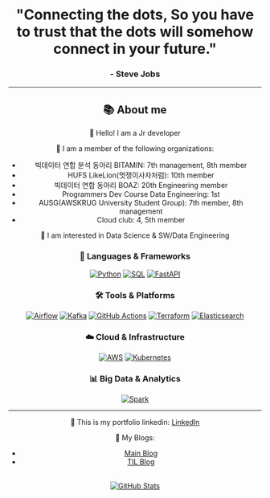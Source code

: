 <div align="center">

# "Connecting the dots, So you have to trust that the dots will somehow connect in your future." 
### - Steve Jobs

----

<h2>📚 About me</h2>

👋 Hello! I am a Jr developer <br>

👀 I am a member of the following organizations:
- 빅데이터 연합 분석 동아리 BITAMIN: 7th management, 8th member
- HUFS LikeLion(멋쟁이사자처럼): 10th member
- 빅데이터 연합 동아리 BOAZ: 20th Engineering member
- Programmers Dev Course Data Engineering: 1st
- AUSG(AWSKRUG University Student Group): 7th member, 8th management
- Cloud club: 4, 5th member

🌱 I am interested in Data Science & SW/Data Engineering <br>

<h3>🔧 Languages & Frameworks</h3>
<a href="#"><img src="https://img.shields.io/badge/Python-3776AB?style=for-the-badge&logo=python&logoColor=white" alt="Python"></a>
<a href="#"><img src="https://img.shields.io/badge/SQL-%23CC2927.svg?style=for-the-badge&logo=microsoft-sql-server&logoColor=white" alt="SQL"></a>
<a href="#"><img src="https://img.shields.io/badge/FastAPI-005571?style=for-the-badge&logo=fastapi" alt="FastAPI"></a>

<h3>🛠 Tools & Platforms</h3>
<a href="#"><img src="https://img.shields.io/badge/Airflow-017CEE?style=for-the-badge&logo=apache-airflow&logoColor=white" alt="Airflow"></a>
<a href="#"><img src="https://img.shields.io/badge/Apache%20Kafka-231F20?style=for-the-badge&logo=apache-kafka&logoColor=white" alt="Kafka"></a>
<a href="#"><img src="https://img.shields.io/badge/GitHub%20Actions-2088FF?style=for-the-badge&logo=github-actions&logoColor=white" alt="GitHub Actions"></a>
<a href="#"><img src="https://img.shields.io/badge/Terraform-623CE4?style=for-the-badge&logo=terraform&logoColor=white" alt="Terraform"></a>
<a href="#"><img src="https://img.shields.io/badge/Elasticsearch-005571?style=for-the-badge&logo=elasticsearch&logoColor=white" alt="Elasticsearch"></a>

<h3>☁️ Cloud & Infrastructure</h3>
<a href="#"><img src="https://img.shields.io/badge/AWS-%23FF9900.svg?style=for-the-badge&logo=amazon-aws&logoColor=white" alt="AWS"></a>
<a href="#"><img src="https://img.shields.io/badge/Kubernetes-326CE5?style=for-the-badge&logo=kubernetes&logoColor=white" alt="Kubernetes"></a>

<h3>📊 Big Data & Analytics</h3>
<a href="#"><img src="https://img.shields.io/badge/Apache%20Spark-E25A1C?style=for-the-badge&logo=apache-spark&logoColor=white" alt="Spark"></a>

<hr>

👀 This is my portfolio linkedin: [LinkedIn](https://www.linkedin.com/in/yuki-hajun/)  <br>

👀 My Blogs: <br>
  - [Main Blog](https://www.yuki-dev-blog.site/)
  - [TIL Blog](https://www.yuki-til-blog.site/)
<br>

<a href="https://github.com/HaJunYoo">
  <img align="center" src="https://github-readme-stats-sigma-five.vercel.app/api?username=HaJunYoo&show_icons=true&theme=radical" alt="GitHub Stats">
</a>

</div>
